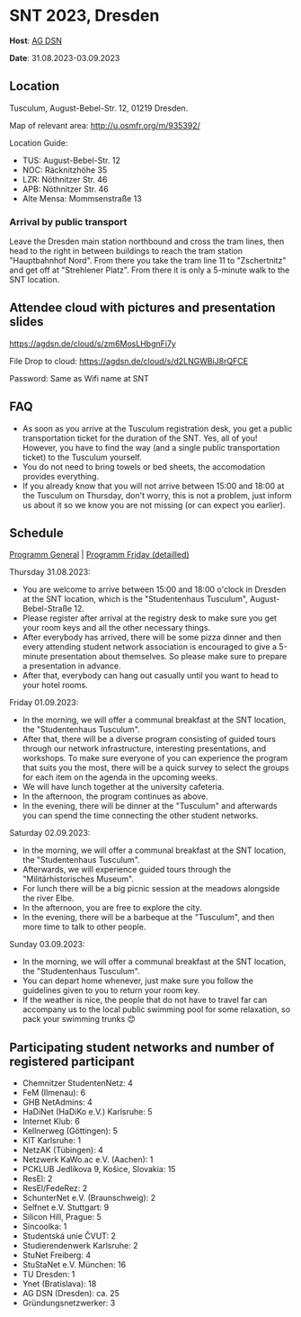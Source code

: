 # SNT 2023, Dresden

**Host**: [AG DSN](https://www.agdsn.de)

**Date**: 31.08.2023-03.09.2023

## Location
Tusculum, August-Bebel-Str. 12, 01219 Dresden.

Map of relevant area: <http://u.osmfr.org/m/935392/>

Location Guide:

-   TUS: August-Bebel-Str. 12
-   NOC: Räcknitzhöhe 35
-   LZR: Nöthnitzer Str. 46
-   APB: Nöthnitzer Str. 46
-   Alte Mensa: Mommsenstraße 13

### Arrival by public transport

Leave the Dresden main station
northbound and cross the tram lines, then head to the right in between
buildings to reach the tram station "Hauptbahnhof Nord". From there you
take the tram line 11 to "Zschertnitz" and get off at "Strehlener
Platz". From there it is only a 5-minute walk to the SNT location.

## Attendee cloud with pictures and presentation slides

<https://agdsn.de/cloud/s/zm6MosLHbgnFi7y>

File Drop to cloud: <https://agdsn.de/cloud/s/d2LNGWBiJ8rQFCE>

Password: Same as Wifi name at SNT 

## FAQ

-   As soon as you arrive at the Tusculum registration desk, you get a
    public transportation ticket for the duration of the SNT. Yes, all
    of you! However, you have to find the way (and a single public
    transportation ticket) to the Tusculum yourself.
-   You do not need to bring towels or bed sheets, the accomodation
    provides everything.
-   If you already know that you will not arrive between 15:00 and 18:00
    at the Tusculum on Thursday, don\'t worry, this is not a problem,
    just inform us about it so we know you are not missing (or can
    expect you earlier).

## Schedule
[Programm General](/meetings/snt2023_programm_general.pdf) | [Programm Friday (detailled)](/meetings/snt2023_programm_friday_detailled.pdf)

Thursday 31.08.2023:

-   You are welcome to arrive between 15:00 and 18:00 o'clock in Dresden
    at the SNT location, which is the "Studentenhaus Tusculum",
    August-Bebel-Straße 12.
-   Please register after arrival at the registry desk to make sure you
    get your room keys and all the other necessary things.
-   After everybody has arrived, there will be some pizza dinner and
    then every attending student network association is encouraged to
    give a 5-minute presentation about themselves. So please make sure
    to prepare a presentation in advance.
-   After that, everybody can hang out casually until you want to head
    to your hotel rooms.

Friday 01.09.2023:

-   In the morning, we will offer a communal breakfast at the SNT
    location, the "Studentenhaus Tusculum".
-   After that, there will be a diverse program consisting of guided
    tours through our network infrastructure, interesting presentations,
    and workshops. To make sure everyone of you can experience the
    program that suits you the most, there will be a quick survey to
    select the groups for each item on the agenda in the upcoming weeks.
-   We will have lunch together at the university cafeteria.
-   In the afternoon, the program continues as above.
-   In the evening, there will be dinner at the "Tusculum" and
    afterwards you can spend the time connecting the other student
    networks.

Saturday 02.09.2023:

-   In the morning, we will offer a communal breakfast at the SNT
    location, the "Studentenhaus Tusculum".
-   Afterwards, we will experience guided tours through the
    "Militärhistorisches Museum".
-   For lunch there will be a big picnic session at the meadows
    alongside the river Elbe.
-   In the afternoon, you are free to explore the city.
-   In the evening, there will be a barbeque at the "Tusculum", and then
    more time to talk to other people.

Sunday 03.09.2023:

-   In the morning, we will offer a communal breakfast at the SNT
    location, the "Studentenhaus Tusculum".
-   You can depart home whenever, just make sure you follow the
    guidelines given to you to return your room key.
-   If the weather is nice, the people that do not have to travel far
    can accompany us to the local public swimming pool for some
    relaxation, so pack your swimming trunks 😊

## Participating student networks and number of registered participant

-   Chemnitzer StudentenNetz: 4
-   FeM (Ilmenau): 6
-   GHB NetAdmins: 4
-   HaDiNet (HaDiKo e.V.) Karlsruhe: 5
-   Internet Klub: 6
-   Kellnerweg (Göttingen): 5
-   KIT Karlsruhe: 1
-   NetzAK (Tübingen): 4
-   Netzwerk KaWo.ac e.V. (Aachen): 1
-   PCKLUB Jedlíkova 9, Košice, Slovakia: 15
-   ResEl: 2
-   ResEl/FedeRez: 2
-   SchunterNet e.V. (Braunschweig): 2
-   Selfnet e.V. Stuttgart: 9
-   Silicon Hill, Prague: 5
-   Sincoolka: 1
-   Studentská unie ČVUT: 2
-   Studierendenwerk Karlsruhe: 2
-   StuNet Freiberg: 4
-   StuStaNet e.V. München: 16
-   TU Dresden: 1
-   Ynet (Bratislava): 18
-   AG DSN (Dresden): ca. 25
-   Gründungsnetzwerker: 3
